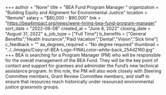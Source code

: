 +++
author = "None"
title = "BEA Fund Program Manager "
organization = "Building Equity and Alignment for Environmental Justice"
location = "Remote"
salary = "$80,000 - $90,000"
link = "https://bea4impact.org/news/were-hiring-bea-fund-program-manager"
sort_date = "2022-06-08"
created_at = "June 8, 2022"
closing_date = "August 31, 2022"
a_job_type = ["Full Time"]
b_benefits = ["General Benefits","Health Insurance","Paid Vacation","Dental","Vision","Sick time"]
c_feedback = ""
aa_degrees_required = "No degree required"
thumbnail = "../../images/Copy-of-BEA-Logo-FINALcolor-white-back_254d2160.jpg"
+++
BEA is searching for a  Program Manager (PM) who will be responsible for the overall management of the BEA Fund.  They will be the key point of contact and support for grantees and administer the Fund’s new technical assistance program. In this role, the PM will also work closely with Steering Committee members, Grant Review Committee members, and staff to ensure that resources reach historically under resourced environmental justice grassroots groups.  